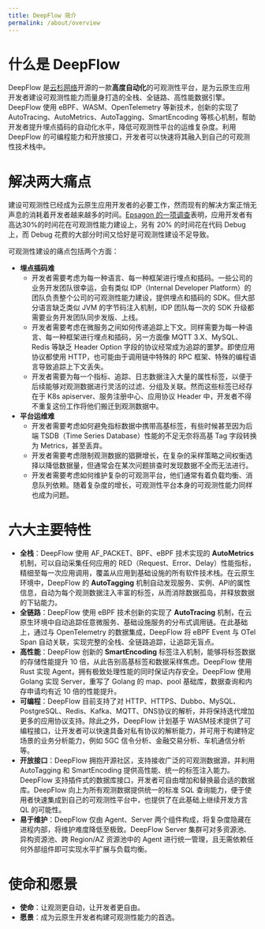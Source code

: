 ```yaml
---
title: DeepFlow 简介
permalink: /about/overview
---
```


# 什么是 DeepFlow

DeepFlow 是[云杉网络](https://yunshan.net)开源的一款**高度自动化**的可观测性平台，是为云原生应用开发者建设可观测性能力而量身打造的全栈、全链路、高性能数据引擎。DeepFlow 使用 eBPF、WASM、OpenTelemetry 等新技术，创新的实现了 AutoTracing、AutoMetrics、AutoTagging、SmartEncoding 等核心机制，帮助开发者提升埋点插码的自动化水平，降低可观测性平台的运维复杂度。利用 DeepFlow 的可编程能力和开放接口，开发者可以快速将其融入到自己的可观测性技术栈中。

# 解决两大痛点

建设可观测性已经成为云原生应用开发者的必要工作，然而现有的解决方案正悄无声息的消耗着开发者越来越多的时间。[Epsagon 的一项调查](https://thenewstack.io/observability-takes-too-much-developer-time-so-automate-it/)表明，应用开发者有高达30%的时间花在可观测性能力建设上，另有 20% 的时间花在代码 Debug 上，而 Debug 花费的大部分时间又恰好是可观测性建设不足导致。

可观测性建设的痛点包括两个方面：
- **埋点插码难**
  - 开发者需要考虑为每一种语言、每一种框架进行埋点和插码。一些公司的业务开发团队很幸运，会有类似 IDP（Internal Developer Platform）的团队负责整个公司的可观测性能力建设，提供埋点和插码的 SDK。但大部分语言缺乏类似 JVM 的字节码注入机制，IDP 团队每一次的 SDK 升级都需要业务开发团队同步发版、上线。
  - 开发者需要考虑在微服务之间如何传递追踪上下文。同样需要为每一种语言、每一种框架进行埋点和插码，另一方面像 MQTT 3.X、MySQL、Redis 等缺乏 Header Option 字段的协议经常成为追踪的噩梦。即使应用协议都使用 HTTP，也可能由于调用链中特殊的 RPC 框架、特殊的编程语言导致追踪上下文丢失。
  - 开发者需要为每一个指标、追踪、日志数据注入大量的属性标签，以便于后续能够对观测数据进行灵活的过滤、分组及关联。然而这些标签已经存在于 K8s apiserver、服务注册中心、应用协议 Header 中，开发者不得不重复这份工作将他们搬迁到观测数据中。
- **平台运维难**
  - 开发者需要考虑如何避免指标数据中携带高基标签，有些时候甚至因为后端 TSDB（Time Series Database）性能的不足无奈将高基 Tag 字段转换为 Metrics，甚至丢弃。
  - 开发者需要考虑限制观测数据的猖獗增长，在复杂的采样策略之间权衡选择以降低数据量，但通常会在某次问题排查时发现数据不全而无法进行。
  - 开发者需要考虑如何维护复杂的可观测平台，他们通常有着负载均衡、消息队列依赖。随着复杂度的增长，可观测性平台本身的可观测性能力同样也成为问题。

# 六大主要特性

- **全栈**：DeepFlow 使用 AF\_PACKET、BPF、eBPF 技术实现的 **AutoMetrics** 机制，可以自动采集任何应用的 RED（Request、Error、Delay）性能指标，精细至每一次应用调用，覆盖从应用到基础设施的所有软件技术栈。在云原生环境中，DeepFlow 的 **AutoTagging** 机制自动发现服务、实例、API的属性信息，自动为每个观测数据注入丰富的标签，从而消除数据孤岛，并释放数据的下钻能力。
- **全链路**：DeepFlow 使用 eBPF 技术创新的实现了 **AutoTracing** 机制，在云原生环境中自动追踪任意微服务、基础设施服务的分布式调用链。在此基础上，通过与 OpenTelemetry 的数据集成，DeepFlow 将 eBPF Event 与 OTel Span 自动关联，实现完整的全栈、全链路追踪，让追踪无盲点。
- **高性能**：DeepFlow 创新的 **SmartEncoding** 标签注入机制，能够将标签数据的存储性能提升 10 倍，从此告别高基标签和数据采样焦虑。DeepFlow 使用 Rust 实现 Agent，拥有极致处理性能的同时保证内存安全。DeepFlow 使用 Golang 实现 Server，重写了 Golang 的 map、pool 基础库，数据查询和内存申请均有近 10 倍的性能提升。
- **可编程**：DeepFlow 目前支持了对 HTTP、HTTPS、Dubbo、MySQL、PostgreSQL、Redis、Kafka、MQTT、DNS协议的解析，并将保持迭代增加更多的应用协议支持。除此之外，DeepFlow 计划基于 WASM技术提供了可编程接口，让开发者可以快速具备对私有协议的解析能力，并可用于构建特定场景的业务分析能力，例如 5GC 信令分析、金融交易分析、车机通信分析等。
- **开放接口**：DeepFlow 拥抱开源社区，支持接收广泛的可观测数据源，并利用 AutoTagging 和 SmartEncoding 提供高性能、统一的标签注入能力。DeepFlow 支持插件式的数据库接口，开发者可自由增加和替换最合适的数据库。DeepFlow 向上为所有观测数据提供统一的标准 SQL 查询能力，便于使用者快速集成到自己的可观测性平台中，也提供了在此基础上继续开发方言 QL 的可能性。
- **易于维护**：DeepFlow 仅由 Agent、Server 两个组件构成，将复杂度隐藏在进程内部，将维护难度降低至极致。DeepFlow Server 集群可对多资源池、异构资源池、跨 Region/AZ 资源池中的 Agent 进行统一管理，且无需依赖任何外部组件即可实现水平扩展与负载均衡。

# 使命和愿景

- **使命**：让观测更自动，让开发者更自由。
- **愿景**：成为云原生开发者构建可观测性能力的首选。
